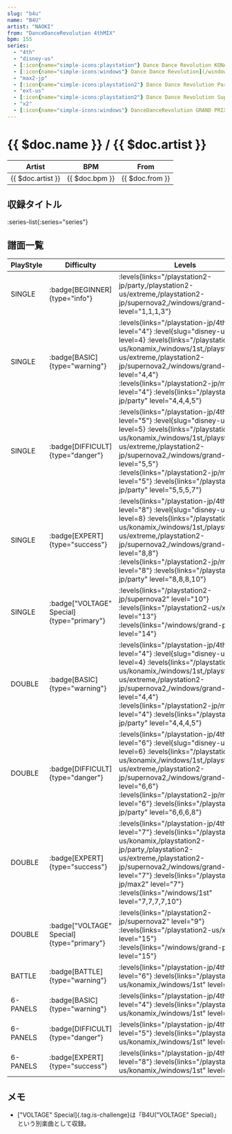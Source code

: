 ```yaml
---
slug: "b4u"
name: "B4U"
artist: "NAOKI"
from: "DanceDanceRevolution 4thMIX"
bpm: 155
series:
  - "4th"
  - "disney-us"
  - [:icon{name="simple-icons:playstation"} Dance Dance Revolution KONAMIX :icon{name="flag:us-4x3"}](/playstation-us/konamix)
  - [:icon{name="simple-icons:windows"} Dance Dance Revolution](/windows/1st)
  - "max2-jp"
  - [:icon{name="simple-icons:playstation2"} Dance Dance Revolution Party Collection :icon{name="flag:jp-4x3"}](/playstation2-jp/party)
  - "ext-us"
  - [:icon{name="simple-icons:playstation2"} Dance Dance Revolution SuperNOVA2 :icon{name="flag:jp-4x3"}](/playstation2-jp/supernova2)
  - "x2"
  - [:icon{name="simple-icons:windows"} DanceDanceRevolution GRAND PRIX (グランプリプレー)](/windows/grand-prix)
---
```


# {{ $doc.name }} / {{ $doc.artist }}

|Artist|BPM|From|
|------|---|----|
|{{ $doc.artist }}|{{ $doc.bpm }}|{{ $doc.from }}|

## 収録タイトル

:series-list{:series="series"}

## 譜面一覧

|PlayStyle|Difficulty|Levels|Notes|Movie|
|---------|----------|------|-----|-----|
|SINGLE| :badge[BEGINNER]{type="info"}| :levels{links="/playstation2-jp/party,/playstation2-us/extreme,/playstation2-jp/supernova2,/windows/grand-prix" level="1,1,1,3"}|104/0||
|SINGLE| :badge[BASIC]{type="warning"}|<div class="field is-grouped is-grouped-multiline"> :levels{links="/playstation-jp/4th" level="4"} :level{slug="disney-us" level=4} :levels{links="/playstation-us/konamix,/windows/1st,/playstation2-us/extreme,/playstation2-jp/supernova2,/windows/grand-prix" level="4,4"} :levels{links="/playstation2-jp/max2" level="4"} :levels{links="/playstation2-jp/party" level="4,4,4,5"}</div>|188/0||
|SINGLE| :badge[DIFFICULT]{type="danger"}|<div class="field is-grouped is-grouped-multiline"> :levels{links="/playstation-jp/4th" level="5"} :level{slug="disney-us" level=5} :levels{links="/playstation-us/konamix,/windows/1st,/playstation2-us/extreme,/playstation2-jp/supernova2,/windows/grand-prix" level="5,5"} :levels{links="/playstation2-jp/max2" level="5"} :levels{links="/playstation2-jp/party" level="5,5,5,7"}</div>|238/0||
|SINGLE| :badge[EXPERT]{type="success"}|<div class="field is-grouped is-grouped-multiline"> :levels{links="/playstation-jp/4th" level="8"} :level{slug="disney-us" level=8} :levels{links="/playstation-us/konamix,/windows/1st,/playstation2-us/extreme,/playstation2-jp/supernova2,/windows/grand-prix" level="8,8"} :levels{links="/playstation2-jp/max2" level="8"} :levels{links="/playstation2-jp/party" level="8,8,8,10"}</div>|325/0||
|SINGLE| :badge["VOLTAGE" Special]{type="primary"}| :levels{links="/playstation2-jp/supernova2" level="10"} :levels{links="/playstation2-us/x2" level="13"}  :levels{links="/windows/grand-prix" level="14"}|367/0||
|DOUBLE| :badge[BASIC]{type="warning"}|<div class="field is-grouped is-grouped-multiline"> :levels{links="/playstation-jp/4th" level="4"} :level{slug="disney-us" level=4} :levels{links="/playstation-us/konamix,/windows/1st,/playstation2-us/extreme,/playstation2-jp/supernova2,/windows/grand-prix" level="4,4"} :levels{links="/playstation2-jp/max2" level="4"} :levels{links="/playstation2-jp/party" level="4,4,4,5"}</div>|191/0||
|DOUBLE| :badge[DIFFICULT]{type="danger"}|<div class="field is-grouped is-grouped-multiline"> :levels{links="/playstation-jp/4th" level="6"} :level{slug="disney-us" level=6} :levels{links="/playstation-us/konamix,/windows/1st,/playstation2-us/extreme,/playstation2-jp/supernova2,/windows/grand-prix" level="6,6"} :levels{links="/playstation2-jp/max2" level="6"} :levels{links="/playstation2-jp/party" level="6,6,6,8"}</div>|225/0||
|DOUBLE| :badge[EXPERT]{type="success"}|<div class="field is-grouped is-grouped-multiline"> :levels{links="/playstation-jp/4th" level="7"} :levels{links="/playstation-us/konamix,/playstation2-jp/party,/playstation2-us/extreme,/playstation2-jp/supernova2,/windows/grand-prix" level="7"} :levels{links="/playstation2-jp/max2" level="7"} :levels{links="/windows/1st" level="7,7,7,7,10"}</div>|301/0||
|DOUBLE| :badge["VOLTAGE" Special]{type="primary"}| :levels{links="/playstation2-jp/supernova2" level="9"} :levels{links="/playstation2-us/x2" level="15"}  :levels{links="/windows/grand-prix" level="15"}|367/0||
|BATTLE| :badge[BATTLE]{type="warning"}|<div class="field is-grouped is-grouped-multiline"> :levels{links="/playstation-jp/4th" level="6"} :levels{links="/playstation-us/konamix,/windows/1st" level="6,6"}</div>|||
|6-PANELS| :badge[BASIC]{type="warning"}|<div class="field is-grouped is-grouped-multiline"> :levels{links="/playstation-jp/4th" level="4"} :levels{links="/playstation-us/konamix,/windows/1st" level="4,4"}</div>|191/0||
|6-PANELS| :badge[DIFFICULT]{type="danger"}|<div class="field is-grouped is-grouped-multiline"> :levels{links="/playstation-jp/4th" level="5"} :levels{links="/playstation-us/konamix,/windows/1st" level="5,5"}</div>|225/0||
|6-PANELS| :badge[EXPERT]{type="success"}|<div class="field is-grouped is-grouped-multiline"> :levels{links="/playstation-jp/4th" level="8"} :levels{links="/playstation-us/konamix,/windows/1st" level="8,8"}</div>|318/0||

## メモ

- ["VOLTAGE" Special]{.tag.is-challenge}は「B4U("VOLTAGE" Special)」という別楽曲として収録。

